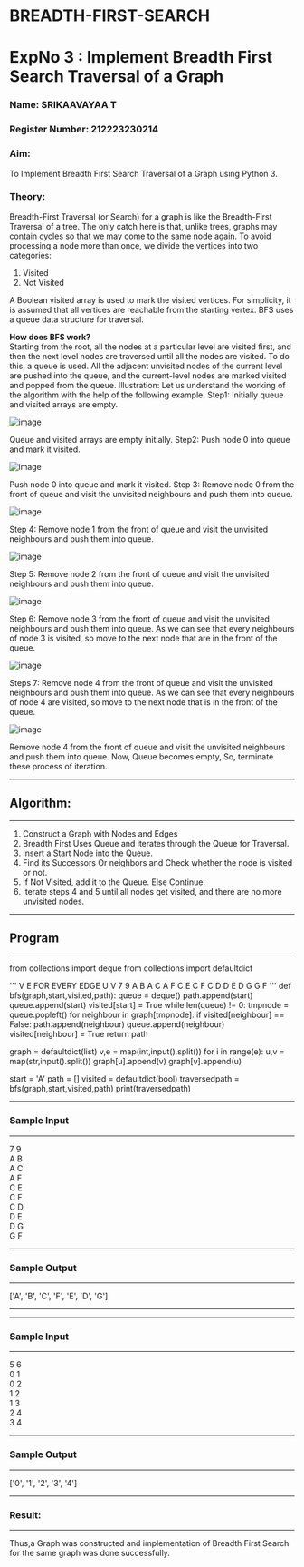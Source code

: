 # BREADTH-FIRST-SEARCH
<h1>ExpNo 3 : Implement Breadth First Search Traversal of a Graph</h1> 
<h3>Name: SRIKAAVAYAA T </h3>
<h3>Register Number: 212223230214</h3>
<H3>Aim:</H3>
<p>To Implement Breadth First Search Traversal of a Graph using Python 3.</p>
<h3>Theory:</h3>
<p>Breadth-First Traversal (or Search) for a graph is like the Breadth-First Traversal of a tree.
The only catch here is that, unlike trees, graphs may contain cycles so that we may come to the same node again. To avoid processing a node more than once, we divide the vertices into two categories:
<ol><li>Visited</li>
<li>Not Visited</li></ol>
</p>
<p>A Boolean visited array is used to mark the visited vertices. For simplicity, it is assumed that all vertices are reachable from the starting vertex. BFS uses a queue data structure for traversal.</p>
<p><strong>How does BFS work?</strong><br>
  Starting from the root, all the nodes at a particular level are visited first, and then the next level nodes are traversed until all the nodes are visited.
To do this, a queue is used. All the adjacent unvisited nodes of the current level are pushed into the queue, and the current-level nodes are marked visited and popped from the queue.
Illustration:
Let us understand the working of the algorithm with the help of the following example.
Step1: Initially queue and visited arrays are empty.
</p>

![image](https://github.com/natsaravanan/19AI405FUNDAMENTALSOFARTIFICIALINTELLIGENCE/assets/87870499/8acdebf8-ecc2-4d10-a208-45cce441f059)


Queue and visited arrays are empty initially.
Step2: Push node 0 into queue and mark it visited.

![image](https://github.com/natsaravanan/19AI405FUNDAMENTALSOFARTIFICIALINTELLIGENCE/assets/87870499/0e9ce012-8e1f-43d7-b7b9-c0fb19fe0c3f)


Push node 0 into queue and mark it visited.
Step 3: Remove node 0 from the front of queue and visit the unvisited neighbours and push them into queue.

![image](https://github.com/natsaravanan/19AI405FUNDAMENTALSOFARTIFICIALINTELLIGENCE/assets/87870499/67d8fa3b-ce9e-46c2-9dd7-089e204e667a)

Step 4: Remove node 1 from the front of queue and visit the unvisited neighbours and push them into queue.

![image](https://github.com/natsaravanan/19AI405FUNDAMENTALSOFARTIFICIALINTELLIGENCE/assets/87870499/b0cf0fde-8a86-41cb-a054-36875ac24ab0)

Step 5: Remove node 2 from the front of queue and visit the unvisited neighbours and push them into queue.

![image](https://github.com/natsaravanan/19AI405FUNDAMENTALSOFARTIFICIALINTELLIGENCE/assets/87870499/8968a163-6b3a-4f7e-8ad4-bbf24f326b9b)

Step 6: Remove node 3 from the front of queue and visit the unvisited neighbours and push them into queue. 
As we can see that every neighbours of node 3 is visited, so move to the next node that are in the front of the queue.

![image](https://github.com/natsaravanan/19AI405FUNDAMENTALSOFARTIFICIALINTELLIGENCE/assets/87870499/7a1c1b16-ea69-497f-a099-8440200f6dc0)

Steps 7: Remove node 4 from the front of queue and visit the unvisited neighbours and push them into queue. 
As we can see that every neighbours of node 4 are visited, so move to the next node that is in the front of the queue.

![image](https://github.com/natsaravanan/19AI405FUNDAMENTALSOFARTIFICIALINTELLIGENCE/assets/87870499/8e16ffa3-c3d6-4774-822b-6eb84adedad9)

Remove node 4 from the front of queue and visit the unvisited neighbours and push them into queue.
Now, Queue becomes empty, So, terminate these process of iteration.


<hr>
<h2>Algorithm:</h2>
<hr>
<ol>
  <li>Construct a Graph with Nodes and Edges</li>
 <li>Breadth First Uses Queue and iterates through the Queue for Traversal.</li>
  <li>Insert a Start Node into the Queue.</li>
<li>Find its Successors Or neighbors and Check whether the node is visited or not.</li>
<li>If Not Visited, add it to the Queue. Else Continue.</li>
<li>Iterate steps 4 and 5 until all nodes get visited, and there are no more unvisited nodes.</li>

</ol>

<hr>
<h2>Program</h2>
<hr>
from collections import deque
from collections import defaultdict

'''
V E
FOR EVERY EDGE
U V
7 9
A B
A C 
A F
C E
C F
C D
D E 
D G
G F
'''
def bfs(graph,start,visited,path):
    queue = deque()
    path.append(start)
    queue.append(start)
    visited[start] = True
    while len(queue) != 0:
        tmpnode = queue.popleft()
        for neighbour in graph[tmpnode]:
            if visited[neighbour] == False:
                path.append(neighbour)
                queue.append(neighbour)
                visited[neighbour] = True
    return path

graph = defaultdict(list)
v,e = map(int,input().split())
for i in range(e):
    u,v = map(str,input().split())
    graph[u].append(v)
    graph[v].append(u)

start = 'A'
path = []
visited = defaultdict(bool)
traversedpath = bfs(graph,start,visited,path)
print(traversedpath)
<hr>

      
<h3>Sample Input</h3>
<hr>
7 9 <BR>
A B <BR>
A C <BR>
A F <BR>
C E <BR>
C F <BR>
C D <BR>
D E <BR>
D G <BR>
G F <BR>
<hr>
<h3>Sample Output</h3>
<hr>
['A', 'B', 'C', 'F', 'E', 'D', 'G']

<hr>

<hr>
<h3>Sample Input</h3>
<hr>
5 6 <BR>
0 1 <BR>
0 2 <BR>
1 2 <BR>
1 3 <BR>
2 4 <BR>
3 4 <BR>
<hr>
<h3>Sample Output</h3>
<hr>
['0', '1', '2', '3', '4']
<hr>
<h3>Result:</h3>
<hr>
<p>Thus,a Graph was constructed and implementation of Breadth First Search for the same graph was done successfully.</p>







